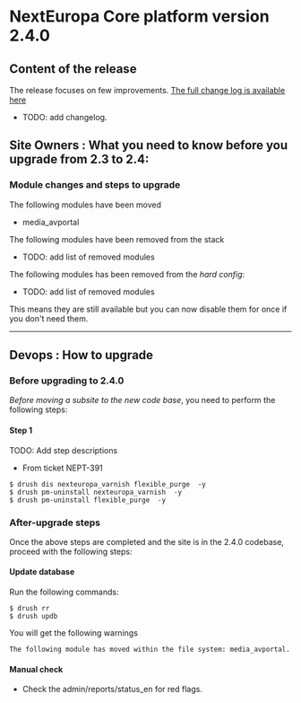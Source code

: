 # NextEuropa Core platform version 2.4.0

## Content of the release

 The release focuses on few improvements.
 [The full change log is available here](CHANGELOG.md)
 
  * TODO: add changelog.
 

## Site Owners : What you need to know before you upgrade from 2.3 to 2.4:

### Module changes and steps to upgrade

The following modules have been moved
  - media_avportal

The following modules have been removed from the stack
  - TODO: add list of removed modules

The following modules has been removed from the *hard config*:
  - TODO: add list of removed modules

This means they are still available but you can now disable them for once if 
you don't need them.
  

***
## Devops : How to upgrade

### Before upgrading to 2.4.0

*Before moving a subsite to the new code base*, you need to perform the following steps:

#### Step 1

  TODO: Add step descriptions

 * From ticket NEPT-391

```
$ drush dis nexteuropa_varnish flexible_purge  -y
$ drush pm-uninstall nexteuropa_varnish  -y
$ drush pm-uninstall flexible_purge  -y

```

### After-upgrade steps

Once the above steps are completed and the site is in the 2.4.0 codebase,
proceed with the following steps:

#### Update database

  Run the following commands:

```
$ drush rr
$ drush updb
```

  You will get the following warnings

```
The following module has moved within the file system: media_avportal. 
```

#### Manual check

  * Check the admin/reports/status_en for red flags.
